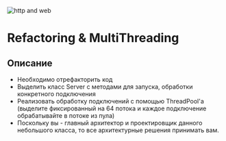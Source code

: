 ![http and web](https://cdn4.iconfinder.com/data/icons/aquablend-PNG/General/Location-HTTP.png)

# Refactoring & MultiThreading

## Описание
- Необходимо отрефакторить код
- Выделить класс Server с методами для запуска, обработки конкретного подключения
- Реализовать обработку подключений с помощью ThreadPool'а (выделите фиксированный на 64 потока и каждое подключение обрабатывайте в потоке из пула)
- Поскольку вы - главный архитектор и проектировщик данного небольшого класса, то все архитектурные решения принимать вам.